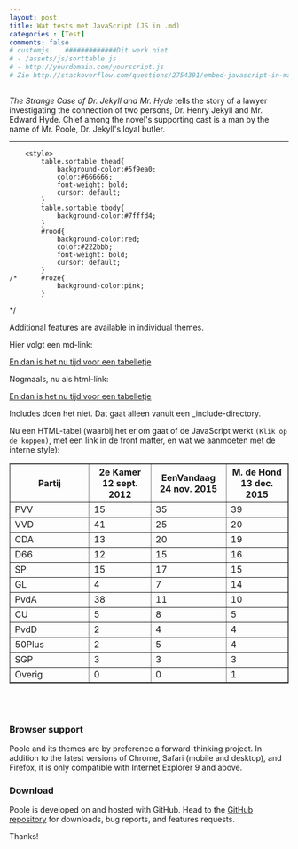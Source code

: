 ```yaml
---
layout: post
title: Wat tests met JavaScript (JS in .md)
categories : [Test]
comments: false
# customjs:   #############Dit werk niet
# - /assets/js/sorttable.js
# - http://yourdomain.com/yourscript.js
# Zie http://stackoverflow.com/questions/2754391/embed-javascript-in-markdown
---
```


*The Strange Case of Dr. Jekyll and Mr. Hyde* tells the story of a lawyer investigating the connection of two persons, Dr. Henry Jekyll and Mr. Edward Hyde. Chief among the novel's supporting cast is a man by the name of Mr. Poole, Dr. Jekyll's loyal butler.

-----
<head>
<script src="/assets/js/sorttable.js">
</script>

		<style>
			table.sortable thead{
				background-color:#5f9ea0;
				color:#666666;
				font-weight: bold;
				cursor: default;
			}
			table.sortable tbody{
				background-color:#7fffd4;
			}
			#rood{
				background-color:red;
				color:#222bbb;
				font-weight: bold;
				cursor: default;
			}
	/*		#roze{
				background-color:pink;
			}
*/
		</style>
</head>
Additional features are available in individual themes.

Hier volgt een md-link:

[En dan is het nu tijd voor een tabelletje]( /statics/tabelletjes.html )

Nogmaals, nu als html-link:

<a href="/statics/tabelletjes.html">En dan is het nu tijd voor een tabelletje</a>

Includes doen het niet. Dat gaat alleen vanuit een _include-directory.

Nu een HTML-tabel (waarbij het er om gaat of de JavaScript werkt <code class="hightlighter-rouge">(Klik op de koppen)</code>, met een link in de front matter, en wat we aanmoeten met de interne style):


<table class="sortable" width="80%" border="1">
<thead id ="rood">
		<tr>
			<th width="23%">Partij</th>
			<th width="18%">2e Kamer 12 sept. 2012</th>
			<th width="18%">EenVandaag 24 nov. 2015</th>
			<th width="18%">M. de Hond 13 dec. 2015</th>
		</tr>
</thead>
<tbody id="roze" >
		<tr>
			<td>PVV</td>
			<td>15</td>
			<td>35</td>
			<td>39</td>
		</tr>
		<tr>
      <td>VVD</td>
			<td>41</td>
			<td>25</td>
			<td>20</td>
		</tr>
		<tr>
			<td>CDA</td>
			<td>13</td>
			<td>20</td>
			<td>19</td>
		</tr>
		<tr>
			<td>D66</td>
			<td>12</td>
			<td>15</td>
			<td>16</td>
		</tr>
		<tr>
			<td>SP</td>
			<td>15</td>
			<td>17</td>
			<td>15</td>
		</tr>
		<tr>
			<td>GL</td>
			<td> 4</td>
			<td> 7</td>
			<td>14</td>
		</tr>
		<tr>
			<td>PvdA</td>
			<td>38</td>
			<td>11</td>
			<td>10</td>
		</tr>
		<tr>
			<td>CU</td>
			<td>5</td>
			<td>8</td>
			<td>5</td>
		</tr>
		<tr>
			<td>PvdD</td>
			<td>2</td>
			<td>4</td>
			<td>4</td>
		</tr>
		<tr>
			<td>50Plus</td>
			<td>2</td>
			<td>5</td>
			<td>4</td>
		</tr>
		<tr>
			<td>SGP</td>
			<td>3</td>
			<td>3</td>
			<td>3</td>
		</tr>
		<tr>
			<td>Overig</td>
			<td>0</td>
			<td>0</td>
			<td>1</td>
		</tr>
</tbody>
 </table>
<br><br>


### Browser support

Poole and its themes are by preference a forward-thinking project. In addition to the latest versions of Chrome, Safari (mobile and desktop), and Firefox, it is only compatible with Internet Explorer 9 and above.

### Download

Poole is developed on and hosted with GitHub. Head to the <a href="https://github.com/poole/poole">GitHub repository</a> for downloads, bug reports, and features requests.

Thanks!
